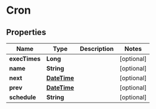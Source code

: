 
# Cron

## Properties
Name | Type | Description | Notes
------------ | ------------- | ------------- | -------------
**execTimes** | **Long** |  |  [optional]
**name** | **String** |  |  [optional]
**next** | [**DateTime**](DateTime.md) |  |  [optional]
**prev** | [**DateTime**](DateTime.md) |  |  [optional]
**schedule** | **String** |  |  [optional]



